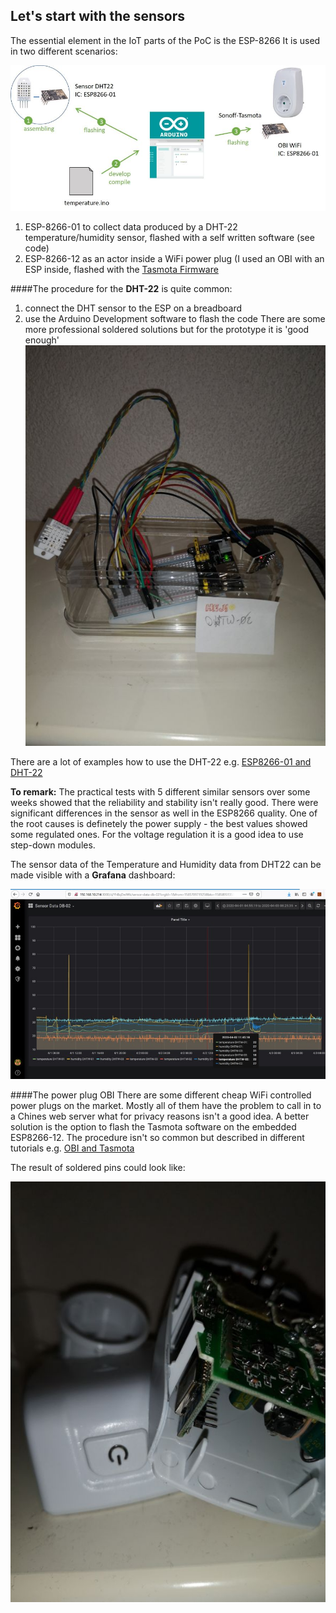 ## Let's start with the sensors
The essential element in the IoT parts of the PoC is the ESP-8266
It is used in two different scenarios:

![The IoT side of the PoC](https://github.com/hdwinkel/quarkus-logger/blob/develop/doc/pictures/DL-IoT-overview.jpg "IoT side of PoC")

1. ESP-8266-01 to collect data produced by a DHT-22 temperature/humidity sensor, flashed with a self written software (see code)
2. ESP-8266-12 as an actor inside a WiFi power plug (I used an OBI with an ESP inside, flashed with the
[Tasmota Firmware](https://github.com/arendst/Tasmota "Tasmota Git repository")

####The procedure for the **DHT-22** is quite common:
1. connect the DHT sensor to the ESP on a breadboard
2. use the Arduino Development software to flash the code
There are some more professional soldered solutions but for the prototype it is 'good enough'
![The DHT-22 sensor plugged to the ESP8266-01](https://github.com/hdwinkel/quarkus-logger/blob/develop/doc/pictures/DL-Sensor.jpg "The DHT-22 sensor plugged to the ESP8266-01")

There are a lot of examples how to use the DHT-22
e.g.
[ESP8266-01 and DHT-22](https://i2.wp.com/randomnerdtutorials.com/wp-content/uploads/2019/05/dht22-esp-01.png?ssl=1 "ESP8266-01 and DHT-22")

**To remark:**
The practical tests with 5 different similar sensors over some weeks showed that the reliability and stability isn't really good. There were significant differences in the sensor as well in the ESP8266 quality.
One of the root causes is definetely the power supply - the best values showed some regulated ones. For the voltage regulation it is a good idea to use step-down modules.

The sensor data of the Temperature and Humidity data from DHT22 can be made visible with a **Grafana** dashboard:

![Grafana Sensor Data](https://github.com/hdwinkel/quarkus-logger/blob/develop/doc/pictures/DL-Grafana-Sensor-Values.jpg "Grafana Sensor Data")

####The power plug OBI
There are some different cheap WiFi controlled power plugs on the market. Mostly all of them have the problem to call in to a Chines web server what for privacy reasons isn't a good idea.
A better solution is the option to flash the Tasmota software on the embedded ESP8266-12.
The procedure isn't so common but described in different tutorials e.g.
[OBI and Tasmota](https://joergnapp.de/sonoff-tasmota-obi-steckdose-flashen-ohne-loetarbeiten/ "OBI and Tasmota")

The result of soldered pins could look like:

![OBI with ESP8266](https://github.com/hdwinkel/quarkus-logger/blob/develop/doc/pictures/DL-OBI.jpg "OBI with ESP8266")



